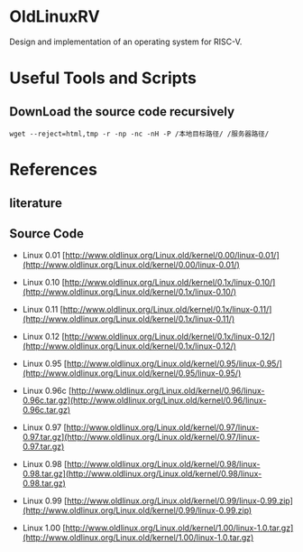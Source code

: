# OldLinuxRV
Design and implementation of an operating system for RISC-V.



# Useful Tools and Scripts

## DownLoad the source code recursively

```shell
wget --reject=html,tmp -r -np -nc -nH -P /本地目标路径/ /服务器路径/
```





# References

## literature



## Source Code

- Linux 0.01 [http://www.oldlinux.org/Linux.old/kernel/0.00/linux-0.01/](http://www.oldlinux.org/Linux.old/kernel/0.00/linux-0.01/)
- Linux 0.10 [http://www.oldlinux.org/Linux.old/kernel/0.1x/linux-0.10/](http://www.oldlinux.org/Linux.old/kernel/0.1x/linux-0.10/)
- Linux 0.11 [http://www.oldlinux.org/Linux.old/kernel/0.1x/linux-0.11/](http://www.oldlinux.org/Linux.old/kernel/0.1x/linux-0.11/)
- Linux 0.12 [http://www.oldlinux.org/Linux.old/kernel/0.1x/linux-0.12/](http://www.oldlinux.org/Linux.old/kernel/0.1x/linux-0.12/)

- Linux 0.95 [http://www.oldlinux.org/Linux.old/kernel/0.95/linux-0.95/](http://www.oldlinux.org/Linux.old/kernel/0.95/linux-0.95/)

- Linux 0.96c [http://www.oldlinux.org/Linux.old/kernel/0.96/linux-0.96c.tar.gz](http://www.oldlinux.org/Linux.old/kernel/0.96/linux-0.96c.tar.gz)

- Linux 0.97 [http://www.oldlinux.org/Linux.old/kernel/0.97/linux-0.97.tar.gz](http://www.oldlinux.org/Linux.old/kernel/0.97/linux-0.97.tar.gz)

- Linux 0.98 [http://www.oldlinux.org/Linux.old/kernel/0.98/linux-0.98.tar.gz](http://www.oldlinux.org/Linux.old/kernel/0.98/linux-0.98.tar.gz)

- Linux 0.99 [http://www.oldlinux.org/Linux.old/kernel/0.99/linux-0.99.zip](http://www.oldlinux.org/Linux.old/kernel/0.99/linux-0.99.zip)

- Linux 1.00 [http://www.oldlinux.org/Linux.old/kernel/1.00/linux-1.0.tar.gz](http://www.oldlinux.org/Linux.old/kernel/1.00/linux-1.0.tar.gz)

